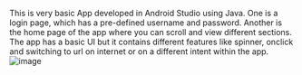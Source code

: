 This is very basic App developed in Android Studio using Java. One is a login page, which has a pre-defined username and password. Another is the home page of the app where you can scroll and view different sections. The app has a basic UI but it contains different features like spinner, onclick and switching to url on internet or on a different intent within the app.
![image](https://user-images.githubusercontent.com/91696972/150653911-ab1cf8ef-7677-42dd-9f57-6e313c98a6f6.png)


